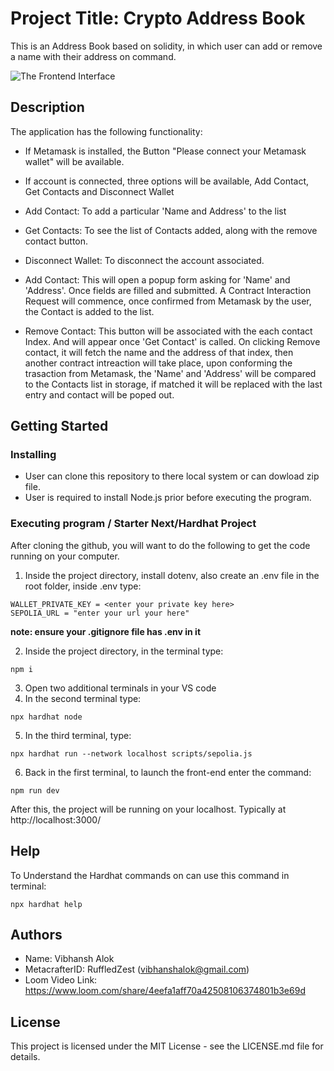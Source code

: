 # Project Title: Crypto Address Book

This is an Address Book based on solidity, in which user can add or remove a name with their address on command.

![The Frontend Interface](https://drive.google.com/uc?export=view&id=1v4axYMfjBvFhQe-wAGZ1MBms2mm_W7-r)

## Description

The application has the following functionality:

* If Metamask is installed, the Button "Please connect your Metamask wallet" will be available. 
* If account is connected, three options will be available, Add Contact, Get Contacts and Disconnect Wallet
* Add Contact: To add a particular 'Name and Address' to the list
* Get Contacts: To see the list of Contacts added, along with the remove contact button.
* Disconnect Wallet: To disconnect the account associated. 

* Add Contact: This will open a popup form asking for 'Name' and 'Address'. Once fields are filled and submitted. A Contract Interaction Request will commence, once confirmed from Metamask by the user, the Contact is added to the list.
* Remove Contact: This button will be associated with the each contact Index. And will appear once 'Get Contact' is called. On clicking Remove contact, it will fetch the name and the address of that index, then another contract intreaction will take place, upon conforming the trasaction from Metamask, the 'Name' and 'Address' will be compared to the Contacts list in storage, if matched it will be replaced with the last entry and contact will be poped out.


## Getting Started

### Installing

* User can clone this repository to there local system or can dowload zip file.
* User is required to install Node.js prior before executing the program.

### Executing program / Starter Next/Hardhat Project

After cloning the github, you will want to do the following to get the code running on your computer.


1. Inside the project directory, install dotenv, also create an .env file in the root folder, inside .env type:

```shell
WALLET_PRIVATE_KEY = <enter your private key here> 
SEPOLIA_URL = "enter your url your here"

```
**note: ensure your .gitignore file has .env in it**

2. Inside the project directory, in the terminal type:

```shell
npm i
```
3. Open two additional terminals in your VS code
4. In the second terminal type: 

```shell
npx hardhat node
```
5. In the third terminal, type: 

```shell
npx hardhat run --network localhost scripts/sepolia.js
```
6. Back in the first terminal, to launch the front-end enter the command:

```shell
npm run dev
```
After this, the project will be running on your localhost. 
Typically at http://localhost:3000/

## Help

To Understand the Hardhat commands on can use this command in terminal:

```
npx hardhat help
```

## Authors

* Name: Vibhansh Alok
* MetacrafterID: RuffledZest (vibhanshalok@gmail.com)
* Loom Video Link: https://www.loom.com/share/4eefa1aff70a42508106374801b3e69d


## License

This project is licensed under the MIT License - see the LICENSE.md file for details.